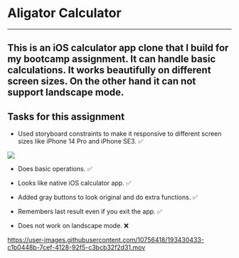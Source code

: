 # Aligator Calculator
---


This is an iOS calculator app clone that I build for my bootcamp assignment. It can handle basic calculations. It works beautifully on different screen sizes. On the other hand it can not support landscape mode. 
---

## Tasks for this assignment 

- Used storyboard constraints to make it responsive to different screen sizes like iPhone 14 Pro and iPhone SE3. ✅

![](https://user-images.githubusercontent.com/10756418/193430299-45e08b75-1dd3-43db-a58b-605501168a2d.png)


- Does basic operations. ✅

- Looks like native iOS calculator app. ✅

- Added gray buttons to look original and do extra functions. ✅

- Remembers last result even if you exit the app. ✅

- Does not work on landscape mode. ❌




https://user-images.githubusercontent.com/10756418/193430433-c1b0448b-7cef-4128-92f5-c3bcb32f2d31.mov








